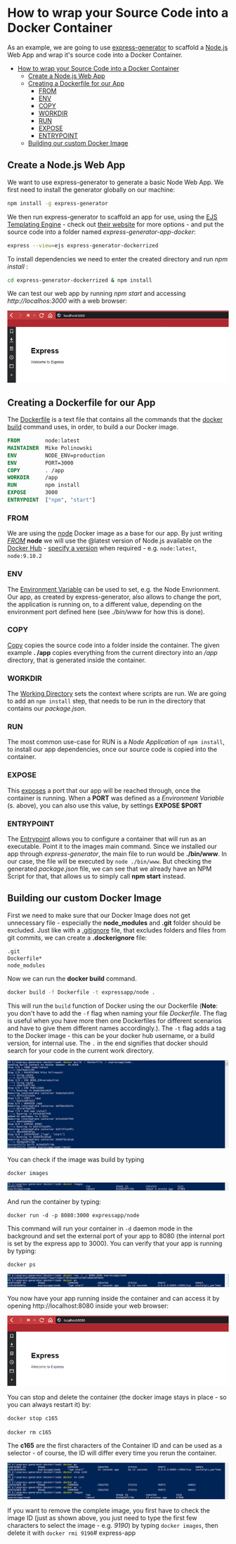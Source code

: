 # How to wrap your Source Code into a Docker Container

As an example, we are going to use [express-generator](https://expressjs.com/en/starter/generator.html) to scaffold a [Node.js](https://nodejs.org) Web App and wrap it's source code into a Docker Container.


<!-- TOC -->

- [How to wrap your Source Code into a Docker Container](#how-to-wrap-your-source-code-into-a-docker-container)
  - [Create a Node.js Web App](#create-a-nodejs-web-app)
  - [Creating a Dockerfile for our App](#creating-a-dockerfile-for-our-app)
    - [FROM](#from)
    - [ENV](#env)
    - [COPY](#copy)
    - [WORKDIR](#workdir)
    - [RUN](#run)
    - [EXPOSE](#expose)
    - [ENTRYPOINT](#entrypoint)
  - [Building our custom Docker Image](#building-our-custom-docker-image)

<!-- /TOC -->


## Create a Node.js Web App

We want to use express-generator to generate a basic Node Web App. We first need to install the generator globally on our machine:


```bash
npm install -g express-generator
```

We then run express-generator to scaffold an app for use, using the [EJS Templating Engine](http://ejs.co) - check out [their website](https://expressjs.com/en/starter/generator.html) for more options - and put the source code into a folder named _express-generator-app-docker_:


```bash
express --view=ejs express-generator-dockerrized
```

To install dependencies we need to enter the created directory and run _npm install_ :

```bash
cd express-generator-dockerrized & npm install
```

We can test our web app by running _npm start_ and accessing _http://localhos:3000_ with a web browser:


![Express App in Docker Container](./express-dockerrized_01.png)


## Creating a Dockerfile for our App

The [Dockerfile](https://docs.docker.com/engine/reference/builder/) is a text file that contains all the commands that the [docker build](https://docs.docker.com/develop/develop-images/dockerfile_best-practices/#build-context) command uses, in order, to build a our Docker image.


```dockerfile
FROM        node:latest
MAINTAINER  Mike Polinowski
ENV         NODE_ENV=production
ENV         PORT=3000
COPY        . /app
WORKDIR     /app
RUN         npm install
EXPOSE      3000
ENTRYPOINT  ["npm", "start"]
```

### FROM

We are using the [node](https://hub.docker.com/_/node/) Docker image as a base for our app. By just writing _[FROM](https://docs.docker.com/develop/develop-images/dockerfile_best-practices/#from)_ __node__ we will use the @latest version of Node.js available on the [Docker Hub](https://hub.docker.com) - [specify a version](https://hub.docker.com/r/library/node/tags/) when required - e.g. `node:latest`, `node:9.10.2`


### ENV

The [Environment Variable](https://docs.docker.com/develop/develop-images/dockerfile_best-practices/#env) can be used to set, e.g. the Node Envrionment. Our app, as created by express-generator, also allows to change the port, the application is running on, to a different value, depending on the environment port defined here (see _./bin/www_ for how this is done).

### COPY

[Copy](https://docs.docker.com/develop/develop-images/dockerfile_best-practices/#add-or-copy) copies the source code into a folder inside the container. The given example __. /app__ copies everything from the current directory into an _/app_ directory, that is generated inside the container.


### WORKDIR

The [Working Directory](https://docs.docker.com/develop/develop-images/dockerfile_best-practices/#workdir) sets the context where scripts are run. We are going to add an `npm install` step, that needs to be run in the directory that contains our _package.json_.


### RUN

The most common use-case for RUN is a _Node Application_ of `npm install`, to install our app dependencies, once our source code is copied into the container. 


### EXPOSE

This [exposes](https://docs.docker.com/develop/develop-images/dockerfile_best-practices/#expose) a port that our app will be reached through, once the container is running. When a __PORT__ was defined as a _Environment Variable_ (s. above), you can also use this value, by settings __EXPOSE $PORT__


### ENTRYPOINT

The [Entrypoint](https://docs.docker.com/develop/develop-images/dockerfile_best-practices/#entrypoint) allows you to configure a container that will run as an executable. Point it to the images main command. Since we installed our app through _express-generator_, the main file to run would be __./bin/www__. In our case, the file will be executed by `node ./bin/www`. But checking the generated _package.json_ file, we can see that we already have an NPM Script for that, that allows us to simply call __npm start__ instead.


## Building our custom Docker Image

First we need to make sure that our Docker Image does not get unnecessary file - especially the __node\_modules__ and __.git__ folder should be excluded. Just like with a [.gitignore](https://www.gitignore.io) file, that excludes folders and files from git commits, we can create a __.dockerignore__ file:


```
.git
Dockerfile*
node_modules
```

Now we can run the __docker build__ command.

```bash
docker build -f Dockerfile -t expressapp/node .
```

This will run the `build` function of Docker using the our Dockerfile (__Note__: you don't have to add the `-f` flag when naming your file _Dockerfile_. The flag is useful when you have more then one Dockerfiles for different scenarios and have to give them different names accordingly.). The `-t` flag adds a tag to the Docker image - this can be your docker hub username, or a build version, for internal use. The `.` in the end signifies that docker should search for your code in the current work directory.


![Express App in Docker Container](./express-dockerrized_02.png)


You can check if the image was build by typing 


```
docker images
```


![Express App in Docker Container](./express-dockerrized_03.png)


And run the container by typing:

```
docker run -d -p 8080:3000 expressapp/node
```
This command will run your container in `-d` daemon mode in the background and set the external port of your app to 8080 (the internal port is set by the express app to 3000). You can verify that your app is running by typing:

```
docker ps
```


![Express App in Docker Container](./express-dockerrized_04.png)


You now have your app running inside the container and can access it by opening http://localhost:8080 inside your web browser:


![Express App in Docker Container](./express-dockerrized_05.png)


You can stop and delete the container (the docker image stays in place - so you can always restart it) by:

```
docker stop c165

docker rm c165
```

The __c165__ are the first characters of the Container ID and can be used as a selector - of course, the ID will differ every time you rerun the container.


![Express App in Docker Container](./express-dockerrized_06.png)


If you want to remove the complete image, you first have to check the image ID (just as shown above, you just need to type the first few characters to select the image - e.g. _9190_) by typing `docker images`, then delete it with `docker rmi 9190`# express-app
